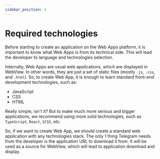 ```yaml
---
sidebar_position: 3
---
```


# Required technologies

Before starting to create an application on the Web Apps platform, it is
important to know what Web Apps is from its technical side. This will lead the
developer to language and technologies selection.

Internally, Web Apps are usual web applications, which are displayed in WebView.
In other words, they are just a set of static files (mostly `.js`, `.css`,
and `.html`). So, to create Web App, it is enough to learn standard front-end
development technologies, such as:

- JavaScript
- CSS
- HTML

Really simple, isn't it? But to make much more serious and bigger applications,
we recommend using more solid technologies, such
as `TypeScript`, `React`, `SCSS`, etc.

So, if we want to create Web App, we should create a standard web application
with any technologies stack. The only 1 thing Telegram needs from the developer
is the application URL to download it from. It will be used as a source for
WebView, which will lead to application download and display.

